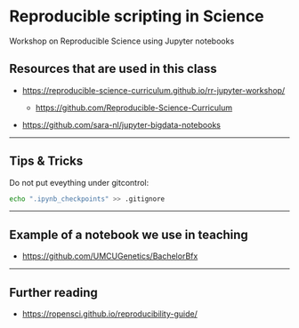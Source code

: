 # Reproducible scripting in Science
Workshop on Reproducible Science using Jupyter notebooks

## Resources that are used in this class
* https://reproducible-science-curriculum.github.io/rr-jupyter-workshop/
  * https://github.com/Reproducible-Science-Curriculum
  
* https://github.com/sara-nl/jupyter-bigdata-notebooks
---
## Tips & Tricks
Do not put eveything under gitcontrol:
~~~ bash
echo ".ipynb_checkpoints" >> .gitignore
~~~

---
## Example of a notebook we use in teaching
* https://github.com/UMCUGenetics/BachelorBfx

---


## Further reading
* https://ropensci.github.io/reproducibility-guide/
